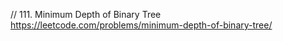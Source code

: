 // 111. Minimum Depth of Binary Tree  
https://leetcode.com/problems/minimum-depth-of-binary-tree/  